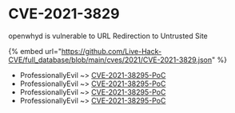 # CVE-2021-3829

openwhyd is vulnerable to URL Redirection to Untrusted Site

{% embed url="https://github.com/Live-Hack-CVE/full_database/blob/main/cves/2021/CVE-2021-3829.json" %}


* ProfessionallyEvil ~> [CVE-2021-38295-PoC](https://www.alice-snow.ru/2021/database/cve-2021-3829/cve-2021-38295-poc-professionallyevil)
* ProfessionallyEvil ~> [CVE-2021-38295-PoC](https://www.alice-snow.ru/2021/database/cve-2021-3829/cve-2021-38295-poc-professionallyevil)
* ProfessionallyEvil ~> [CVE-2021-38295-PoC](https://www.alice-snow.ru/2021/database/cve-2021-3829/cve-2021-38295-poc-professionallyevil)
* ProfessionallyEvil ~> [CVE-2021-38295-PoC](https://www.alice-snow.ru/2021/database/cve-2021-3829/cve-2021-38295-poc-professionallyevil)